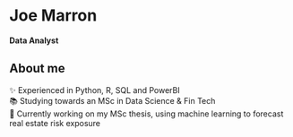 <h1 align="left">Joe Marron</h1>


**<p align="left">Data Analyst</p>**

###

<h2 align="left">About me</h2>

<p align="left">✨ Experienced in Python, R, SQL and PowerBI <br>📚 Studying towards an MSc in Data Science & Fin Tech<br>🎯 Currently working on my MSc thesis, using machine learning to forecast real estate risk exposure</p>

###
